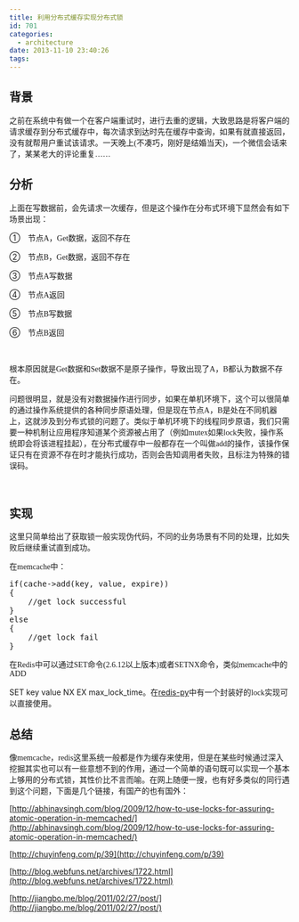```yaml
---
title: 利用分布式缓存实现分布式锁
id: 701
categories:
  - architecture
date: 2013-11-10 23:40:26
tags:
---
```


## 背景

之前在系统中有做一个在客户端重试时，进行去重的逻辑，大致思路是将客户端的请求缓存到分布式缓存中，每次请求到达时先在缓存中查询，如果有就直接返回，没有就帮用户重试该请求。一天晚上<span style="font-family: 'Times New Roman';">(</span><span style="font-family: 宋体;">不凑巧，刚好是结婚当天</span><span style="font-family: 'Times New Roman';">)</span><span style="font-family: 宋体;">，一个微信会话来了，某某老大的评论重复……</span>

## 分析

上面在写数据前，会先请求一次缓存，但是这个操作在分布式环境下显然会有如下场景出现：

①　节点<span style="font-family: 'Times New Roman';">A</span><span style="font-family: 宋体;">，</span><span style="font-family: 'Times New Roman';">Get</span><span style="font-family: 宋体;">数据，返回不存在</span>

②　节点<span style="font-family: 'Times New Roman';">B</span><span style="font-family: 宋体;">，</span><span style="font-family: 'Times New Roman';">Get</span><span style="font-family: 宋体;">数据，返回不存在</span>

③　节点<span style="font-family: 'Times New Roman';">A</span><span style="font-family: 宋体;">写数据</span>

④　节点<span style="font-family: 'Times New Roman';">A</span><span style="font-family: 宋体;">返回</span>

⑤　节点<span style="font-family: 'Times New Roman';">B</span><span style="font-family: 宋体;">写数据</span>

⑥　节点<span style="font-family: 'Times New Roman';">B</span><span style="font-family: 宋体;">返回</span>

&nbsp;

根本原因就是<span style="font-family: 'Times New Roman';">Get</span><span style="font-family: 宋体;">数据和</span><span style="font-family: 'Times New Roman';">Set</span><span style="font-family: 宋体;">数据不是原子操作，导致出现了</span><span style="font-family: 'Times New Roman';">A</span><span style="font-family: 宋体;">，</span><span style="font-family: 'Times New Roman';">B</span><span style="font-family: 宋体;">都认为数据不存在。</span>

问题很明显，就是没有对数据操作进行同步，如果在单机环境下，这个可以很简单的通过操作系统提供的各种同步原语处理，但是现在节点<span style="font-family: 'Times New Roman';">A</span><span style="font-family: 宋体;">，</span><span style="font-family: 'Times New Roman';">B</span><span style="font-family: 宋体;">是处在不同机器上，这就涉及到分布式锁的问题了。类似于单机环境下的线程同步原语，我们只需要一种机制让应用程序知道某个资源被占用了（例如</span><span style="font-family: 'Times New Roman';">mutex</span><span style="font-family: 宋体;">如果</span><span style="font-family: 'Times New Roman';">lock</span><span style="font-family: 宋体;">失败，操作系统即会将该进程挂起），在分布式缓存中一般都存在一个叫做</span><span style="font-family: 'Times New Roman';">add</span><span style="font-family: 宋体;">的操作，该操作保证只有在资源不存在时才能执行成功，否则会告知调用者失败，且标注为特殊的错误码。</span>

&nbsp;

## 实现

这里只简单给出了获取锁一般实现伪代码，不同的业务场景有不同的处理，比如失败后继续重试直到成功。

在<span style="font-family: 'Times New Roman';">memcache</span><span style="font-family: 宋体;">中：</span>
<pre class="brush:cpp">if(cache-&gt;add(key, value, expire))
{
    //get lock successful
}
else
{
    //get lock fail
}</pre>
在<span style="font-family: 'Times New Roman';">Redis</span><span style="font-family: 宋体;">中可以通过</span><span style="font-family: 'Times New Roman';">SET</span><span style="font-family: 宋体;">命令</span><span style="font-family: 'Times New Roman';">(2.6.12</span><span style="font-family: 宋体;">以上版本</span><span style="font-family: 'Times New Roman';">)</span><span style="font-family: 宋体;">或者</span><span style="font-family: 'Times New Roman';">SETNX</span><span style="font-family: 宋体;">命令，类似</span><span style="font-family: 'Times New Roman';">memcache</span><span style="font-family: 宋体;">中的</span><span style="font-family: 'Times New Roman';">ADD</span>

SET key value NX EX max_lock_time<span style="font-family: 宋体;">。在</span>[redis-py](https://github.com/andymccurdy/redis-py)中有一个封装好的<span style="font-family: 'Times New Roman';">lock</span><span style="font-family: 宋体;">实现可以直接使用。</span>

## 总结

像<span style="font-family: 'Times New Roman';">memcache</span><span style="font-family: 宋体;">，</span><span style="font-family: 'Times New Roman';">redis</span><span style="font-family: 宋体;">这里系统一般都是作为缓存来使用，但是在某些时候通过深入挖掘其实也可以有一些意想不到的作用，通过一个简单的语句既可以实现一个基本上够用的分布式锁，其性价比不言而喻。在网上随便一搜，也有好多类似的同行遇到这个问题，下面是几个链接，有国产的也有国外：</span>

[http://abhinavsingh.com/blog/2009/12/how-to-use-locks-for-assuring-atomic-operation-in-memcached/](http://abhinavsingh.com/blog/2009/12/how-to-use-locks-for-assuring-atomic-operation-in-memcached/)

[http://chuyinfeng.com/p/39](http://chuyinfeng.com/p/39)

[http://blog.webfuns.net/archives/1722.html](http://blog.webfuns.net/archives/1722.html)

[http://jiangbo.me/blog/2011/02/27/post/](http://jiangbo.me/blog/2011/02/27/post/)